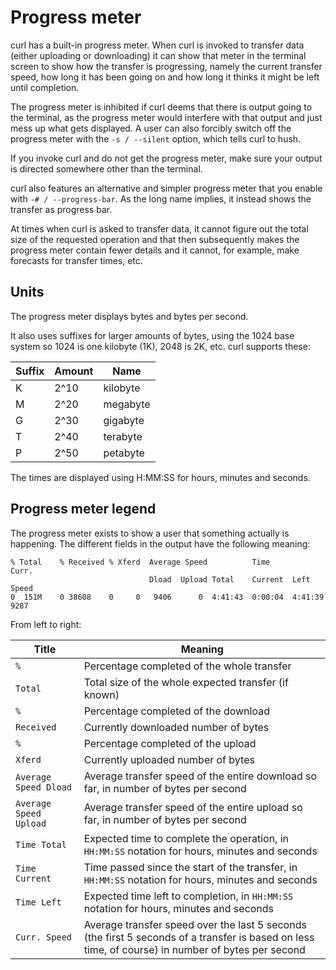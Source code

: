 # Progress meter

curl has a built-in progress meter. When curl is invoked to transfer data
(either uploading or downloading) it can show that meter in the terminal
screen to show how the transfer is progressing, namely the current transfer speed,
how long it has been going on and how long it thinks it might be left until
completion.

The progress meter is inhibited if curl deems that there is output going to
the terminal, as the progress meter would interfere with that output and
just mess up what gets displayed. A user can also forcibly switch off the
progress meter with the `-s / --silent` option, which tells curl to hush.

If you invoke curl and do not get the progress meter, make sure your output is
directed somewhere other than the terminal.

curl also features an alternative and simpler progress meter that you enable
with `-# / --progress-bar`. As the long name implies, it instead shows the
transfer as progress bar.

At times when curl is asked to transfer data, it cannot figure out the total
size of the requested operation and that then subsequently makes the progress
meter contain fewer details and it cannot, for example, make forecasts for
transfer times, etc.

## Units

The progress meter displays bytes and bytes per second.

It also uses suffixes for larger amounts of bytes, using the 1024 base system
so 1024 is one kilobyte (1K), 2048 is 2K, etc. curl supports these:

| Suffix  |  Amount | Name      |
|---------|---------|-----------|
| K       | 2^10    | kilobyte  |
| M       | 2^20    | megabyte  |
| G       | 2^30    | gigabyte  |
| T       | 2^40    | terabyte  |
| P       | 2^50    | petabyte  |

The times are displayed using H:MM:SS for hours, minutes and seconds.

## Progress meter legend

The progress meter exists to show a user that something actually is
happening. The different fields in the output have the following meaning:

    % Total    % Received % Xferd  Average Speed          Time             Curr.
                                   Dload  Upload Total    Current  Left    Speed
    0  151M    0 38608    0     0   9406      0  4:41:43  0:00:04  4:41:39  9287

From left to right:

| Title                  | Meaning                                                                                                                                           |
|------------------------|---------------------------------------------------------------------------------------------------------------------------------------------------|
| `%`                    | Percentage completed of the whole transfer                                                                                                        |
| `Total`                | Total size of the whole expected transfer (if known)                                                                                              |
| `%`                    | Percentage completed of the download                                                                                                              |
| `Received`             | Currently downloaded number of bytes                                                                                                              |
| `%`                    | Percentage completed of the upload                                                                                                                |
| `Xferd`                | Currently uploaded number of bytes                                                                                                                |
| `Average Speed Dload`  | Average transfer speed of the entire download so far, in number of bytes per second                                                               |
| `Average Speed Upload` | Average transfer speed of the entire upload so far, in number of bytes per second                                                                 |
| `Time Total`           | Expected time to complete the operation, in `HH:MM:SS` notation for hours, minutes and seconds                                                      |
| `Time Current`         | Time passed since the start of the transfer, in `HH:MM:SS` notation for hours, minutes and seconds                                                  |
| `Time Left`            | Expected time left to completion, in `HH:MM:SS` notation for hours, minutes and seconds                                                             |
| `Curr. Speed`          | Average transfer speed over the last 5 seconds (the first 5 seconds of a transfer is based on less time, of course) in number of bytes per second |

